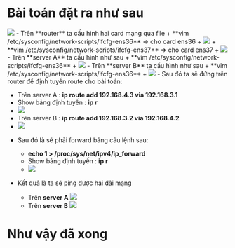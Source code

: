 # Bài toán đặt ra như sau
<img src="https://i.imgur.com/PoT02k9.jpg">
- Trên **router** ta cấu hình hai card mạng qua file 
  + **vim /etc/sysconfig/network-scripts/ifcfg-ens36** => cho card ens36
    + <img src="https://i.imgur.com/79d2TCr.png">
  + **vim /etc/sysconfig/network-scripts/ifcfg-ens37** => cho card ens37
    + <img src="https://i.imgur.com/uJUipWt.png">
- Trên **server A** ta cấu hình như sau
  + **vim /etc/sysconfig/network-scripts/ifcfg-ens36**
    + <img src="https://i.imgur.com/Wf9MsMi.png">
- Trên **server B** ta cấu hình như sau
  + **vim /etc/sysconfig/network-scripts/ifcfg-ens36**
    + <img src="https://i.imgur.com/7hZXQlZ.png">
- Sau đó ta sẽ đứng trên router để định tuyến route cho bài toán:

  + Trên server A : **ip route add 192.168.4.3 via 192.168.3.1**
  + Show bảng định tuyến : **ip r**
  + <img src="https://i.imgur.com/F4JSOn2.png">
  + Trên server B : **ip route add 192.168.3.2 via 192.168.4.2**
  + <img src="https://i.imgur.com/Ezo9ZYJ.png">
- Sau đó là sẽ phải forward bằng câu lệnh sau:

  + **echo 1 > /proc/sys/net/ipv4/ip_forward**
  + Show bảng định tuyến : **ip r**
  + <img src="https://i.imgur.com/esITOM3.png">
- Kết quả là ta sẽ ping được hai dải mạng
  + Trên **server A** <img src="https://i.imgur.com/tDWdZ6k.png">
  + Trên **server B** <img src="https://i.imgur.com/uDfFevV.png">
  
# Như vậy đã xong
